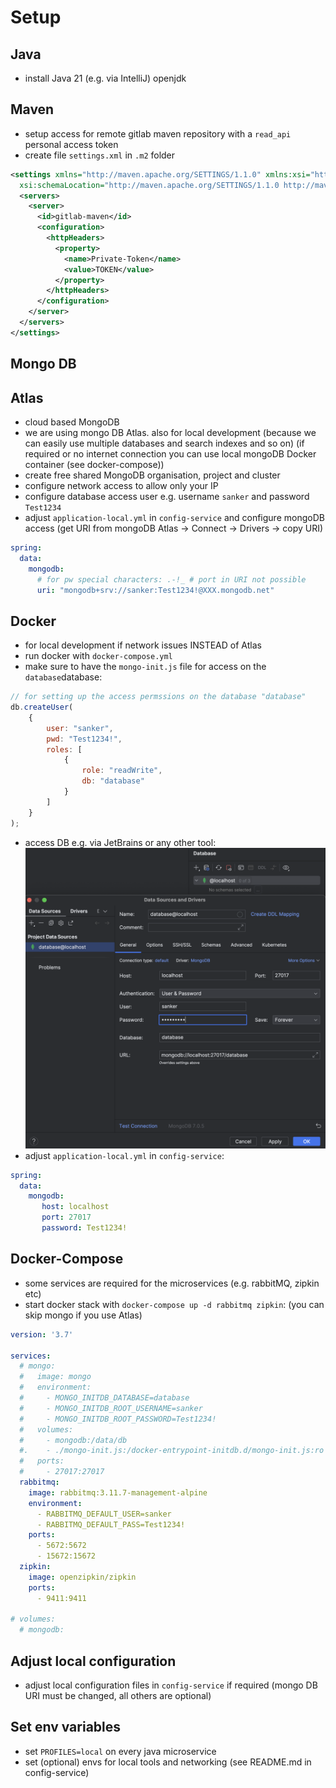 
# Setup

## Java
- install Java 21 (e.g. via IntelliJ) openjdk
## Maven
- setup access for remote gitlab maven repository with a `read_api` personal access token
- create file `settings.xml` in `.m2` folder

```xml
<settings xmlns="http://maven.apache.org/SETTINGS/1.1.0" xmlns:xsi="http://www.w3.org/2001/XMLSchema-instance"
  xsi:schemaLocation="http://maven.apache.org/SETTINGS/1.1.0 http://maven.apache.org/xsd/settings-1.1.0.xsd">
  <servers>
    <server>
      <id>gitlab-maven</id>
      <configuration>
        <httpHeaders>
          <property>
            <name>Private-Token</name>
            <value>TOKEN</value>
          </property>
        </httpHeaders>
      </configuration>
    </server>
  </servers>
</settings>
```

## Mongo DB 

## Atlas
- cloud based MongoDB
- we are using mongo DB Atlas. also for local development (because we can easily use multiple databases and search indexes and so on) (if required or no internet connection you can use local mongoDB Docker container (see docker-compose))
- create free shared MongoDB organisation, project and cluster
- configure network access to allow only your IP
- configure database access user e.g. username `sanker` and password `Test1234`
- adjust `application-local.yml` in `config-service` and configure mongoDB access (get URI from mongoDB Atlas -> Connect -> Drivers -> copy URI)
```yml
spring:  
  data:  
    mongodb:  
      # for pw special characters: .-!_ # port in URI not possible  
      uri: "mongodb+srv://sanker:Test1234!@XXX.mongodb.net"
```

## Docker
- for local development if network issues INSTEAD of Atlas
- run docker with `docker-compose.yml`
- make sure to have the `mongo-init.js` file for access on the `database`database:
```js
// for setting up the access permssions on the database "database"
db.createUser(
	{
		user: "sanker",
		pwd: "Test1234!",
		roles: [
			{
				role: "readWrite",
				db: "database"
			}
		]
	}
);
```
- access DB e.g. via JetBrains or any other tool:
![](attachments/Pasted%20image%2020240717205219.png)
- adjust `application-local.yml` in `config-service`:
```yml
spring:  
  data:  
    mongodb:
       host: localhost  
       port: 27017  
       password: Test1234!
```


## Docker-Compose
- some services are required for the microservices (e.g. rabbitMQ, zipkin etc)
- start docker stack with `docker-compose up -d rabbitmq zipkin`: (you can skip mongo if you use Atlas)
```yml
version: '3.7'
  
services:
  # mongo:
  #   image: mongo
  #   environment:
  #     - MONGO_INITDB_DATABASE=database
  #     - MONGO_INITDB_ROOT_USERNAME=sanker
  #     - MONGO_INITDB_ROOT_PASSWORD=Test1234!
  #   volumes:
  #     - mongodb:/data/db
  #.    - ./mongo-init.js:/docker-entrypoint-initdb.d/mongo-init.js:ro
  #   ports:
  #     - 27017:27017
  rabbitmq:
    image: rabbitmq:3.11.7-management-alpine
    environment:
      - RABBITMQ_DEFAULT_USER=sanker
      - RABBITMQ_DEFAULT_PASS=Test1234!
    ports:
      - 5672:5672
      - 15672:15672
  zipkin:
    image: openzipkin/zipkin
    ports:
      - 9411:9411

# volumes:
  # mongodb:
```

## Adjust local configuration
- adjust local configuration files in `config-service` if required (mongo DB URI must be changed, all others are optional)

## Set env variables
- set `PROFILES=local` on every java microservice
- set (optional) envs for local tools and networking (see README.md in config-service)